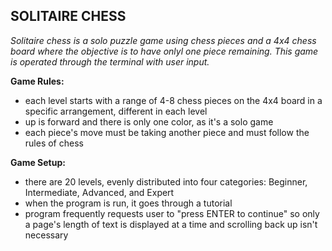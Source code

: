 ## **SOLITAIRE CHESS**

_Solitaire chess is a solo puzzle game using chess pieces and a 4x4 chess board where the objective is to have onlyl one piece remaining._
_This game is operated through the terminal with user input._

**Game Rules:**
- each level starts with a range of 4-8 chess pieces on the 4x4 board in a specific arrangement, different in each level
- up is forward and there is only one color, as it's a solo game
- each piece's move must be taking another piece and must follow the rules of chess

**Game Setup:**
- there are 20 levels, evenly distributed into four categories: Beginner, Intermediate, Advanced, and Expert
- when the program is run, it goes through a tutorial
- program frequently requests user to "press ENTER to continue" so only a page's length of text is displayed at a time and scrolling back up isn't necessary
